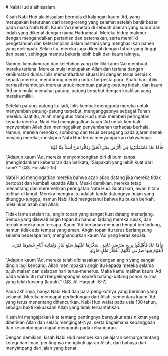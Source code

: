 <div markdown="1">
# Nabi Hud alaihissalam  

Kisah Nabi Hud alaihissalam bermula di kalangan kaum 'Ad, yang merupakan keturunan dari orang-orang yang selamat setelah banjir besar pada masa Nabi Nuh. Kaum 'Ad menetap di sebuah daerah yang subur dan indah yang dikenal dengan nama Hadramaut. Mereka hidup makmur dengan mengandalkan pertanian dan peternakan, serta memiliki pengetahuan dan keterampilan dalam bertani yang menghasilkan panen yang melimpah. Selain itu, mereka juga dikenal dengan tubuh yang tinggi dan besar, sehingga mampu bekerja lebih baik dari kaum lainnya.

Namun, kemakmuran dan kelebihan yang dimiliki kaum 'Ad membuat mereka terlena. Mereka mulai melupakan Allah dan terlena dengan kenikmatan dunia. Iblis memanfaatkan situasi ini dengan terus berbisik kepada mereka, mendorong mereka untuk berpesta pora. Suatu hari, iblis berhasil membujuk mereka untuk membuat patung-patung indah, dan kaum 'Ad pun mulai memahat patung-patung tersebut dengan keahlian yang mereka miliki.

Setelah patung-patung itu jadi, iblis kembali menggoda mereka untuk menyembah patung-patung tersebut, menganggapnya sebagai Tuhan mereka. Saat itu, Allah mengutus Nabi Hud untuk memberi peringatan kepada mereka. Nabi Hud mengingatkan kaum 'Ad untuk kembali menyembah Allah dan meninggalkan penyembahan terhadap berhala. Namun, mereka menolak, sombong dan terus berpegang pada ajaran nenek moyang mereka, meskipun Nabi Hud terus menyampaikan dakwahnya.

<p dir="rtl" align="right">
فَأَمَّا عَادٌ فَاسْتَكْبَرُوا فِي الْأَرْضِ بِغَيْرِ الْحَقِّ وَقَالُوا مَنْ أَشَدُّ مِنَّا قُوَّةً
</p>
"Adapun kaum 'Ad, mereka menyombongkan diri di bumi tanpa (mengindahkan) kebenaran dan berkata, 'Siapakah yang lebih kuat dari kami?'" (QS. Fussilat: 15)

Nabi Hud mengingatkan mereka bahwa azab akan datang jika mereka tidak bertobat dan kembali kepada Allah. Meski demikian, mereka tetap menantang dan meremehkan peringatan Nabi Hud. Suatu hari, awan hitam terlihat di langit. Mereka mengira itu adalah tanda datangnya hujan yang ditunggu-tunggu, namun Nabi Hud mengetahui bahwa itu bukan berkah, melainkan azab dari Allah.

Tidak lama setelah itu, angin topan yang sangat kuat datang menerjang. Semua yang dilewati angin topan itu hancur, ladang mereka rusak, dan ternak mereka pun tersapu. Kaum 'Ad berlarian mencari tempat berlindung, namun tidak ada tempat yang aman. Angin topan itu terus berlangsung selama beberapa hari, menghancurkan kaum 'Ad yang keras kepala.

<p dir="rtl" align="right">
وَأَمَّا عَادٌ فَأُهْلِكُوا بِرِيحٍ صَرْصَرٍ عَاتِيَةٍ . سَخَّرَهَا عَلَيْهِمْ سَبْعَ لَيَالٍ وَثَمَانِيَةَ أَيَّامٍ حُسُومًا فَتَرَى الْقَوْمَ فِيهَا صَرْعَىٰ كَأَنَّهُمْ أَعْجَازُ نَخْلٍ خَاوِيَةٍ
</p>
"Adapun kaum 'Ad, mereka telah dibinasakan dengan angin yang sangat dingin lagi kencang. Allah menimpakan angin itu kepada mereka selama tujuh malam dan delapan hari terus-menerus. Maka kamu melihat kaum 'Ad pada waktu itu mati bergelimpangan seperti batang-batang pohon kurma yang telah kosong (lapuk)." (QS. Al-Haqqah: 6-7)

Pada akhirnya, hanya Nabi Hud dan para pengikutnya yang beriman yang selamat. Mereka mendapat perlindungan dari Allah, sementara kaum 'Ad yang terus menentang dihancurkan. Nabi Hud wafat pada usia 130 tahun, sebagai bukti kekuasaan Allah yang tidak terbantahkan.

Kisah ini mengajarkan kita tentang pentingnya bersyukur atas nikmat yang diberikan Allah dan selalu mengingat-Nya, serta bagaimana kebanggaan dan kesombongan dapat mengarah pada kehancuran.

Dengan demikian, kisah Nabi Hud memberikan pelajaran berharga tentang keteguhan iman, pentingnya mengikuti ajaran Allah, dan bahaya dari menyimpang dari jalan yang benar.

</div>
